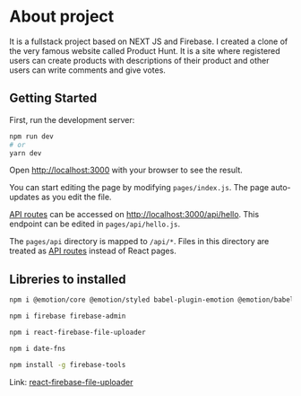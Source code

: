 # About project

It is a fullstack project based on NEXT JS and Firebase. I created a clone of the very famous website called Product Hunt. It is a site where registered users can create products with descriptions of their product and other users can write comments and give votes.

## Getting Started

First, run the development server:

```bash
npm run dev
# or
yarn dev
```

Open [http://localhost:3000](http://localhost:3000) with your browser to see the result.

You can start editing the page by modifying `pages/index.js`. The page auto-updates as you edit the file.

[API routes](https://nextjs.org/docs/api-routes/introduction) can be accessed on [http://localhost:3000/api/hello](http://localhost:3000/api/hello). This endpoint can be edited in `pages/api/hello.js`.

The `pages/api` directory is mapped to `/api/*`. Files in this directory are treated as [API routes](https://nextjs.org/docs/api-routes/introduction) instead of React pages.

## Libreries to installed


```bash
npm i @emotion/core @emotion/styled babel-plugin-emotion @emotion/babel-preset-css-prop @babel/core @emotion/react –save @emotion/babel-plugin

npm i firebase firebase-admin

npm i react-firebase-file-uploader

npm i date-fns

npm install -g firebase-tools
```

Link: [react-firebase-file-uploader](https://www.npmjs.com/package/react-firebase-file-uploader)
